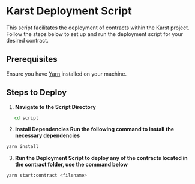 # Karst Deployment Script

This script facilitates the deployment of contracts within the Karst project. Follow the steps below to set up and run the deployment script for your desired contract.

## Prerequisites

Ensure you have [Yarn](https://yarnpkg.com/getting-started/install) installed on your machine.

## Steps to Deploy

1. **Navigate to the Script Directory**
```bash
   cd script
```

2.  **Install Dependencies Run the following command to install the necessary dependencies**

```bash
yarn install
```
3. **Run the Deployment Script to deploy any of the contracts located in the contract folder, use the  command below**
```bash
yarn start:contract <filename>
```